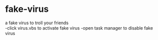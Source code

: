 # fake-virus
a fake virus to troll your friends                                              
-click virus.vbs to activate fake virus -open task manager to disable fake virus
